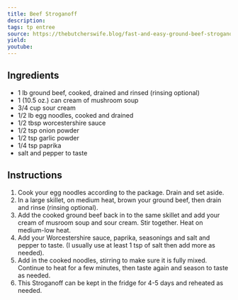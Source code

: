 ```yaml
---
title: Beef Stroganoff
description: 
tags: tp entree
source: https://thebutcherswife.blog/fast-and-easy-ground-beef-stroganoff/
yield: 
youtube:
---
```

## Ingredients
- 1 lb ground beef, cooked, drained and rinsed (rinsing optional)
- 1 (10.5 oz.) can cream of mushroom soup
- 3/4 cup sour cream
- 1/2 lb egg noodles, cooked and drained
- 1/2 tbsp worcestershire sauce
- 1/2 tsp onion powder
- 1/2 tsp garlic powder
- 1/4 tsp paprika
- salt and pepper to taste 

## Instructions
1. Cook your egg noodles according to the package.  Drain and set aside.
2. In a large skillet, on medium heat, brown your ground beef, then drain and rinse (rinsing optional).  
3. Add the cooked ground beef back in to the same skillet and add your cream of musroom soup and sour cream.  Stir together. Heat on medium-low heat.  
4. Add your Worcestershire sauce,  paprika, seasonings and salt and pepper to taste. (I usually use at least 1 tsp of salt then add more as needed).
5. Add in the cooked noodles, stirring to make sure it is fully mixed.  Continue to heat for a few minutes, then taste again and season to taste as needed.
6. This Stroganoff can be kept in the fridge for 4-5 days and reheated as needed.
